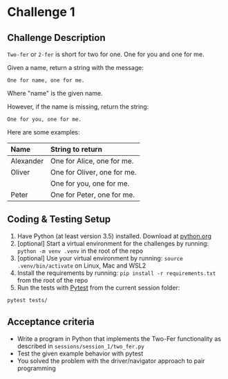 # Challenge 1

## Challenge Description

`Two-fer` or `2-fer` is short for two for one. One for you and one for me.

Given a name, return a string with the message:

```text
One for name, one for me.
```

Where "name" is the given name.

However, if the name is missing, return the string:

```text
One for you, one for me.
```

Here are some examples:

|Name      |String to return
|:---------|:------------------
|Alexander |One for Alice, one for me.
|Oliver    |One for Oliver, one for me.
|          |One for you, one for me.
|Peter     |One for Peter, one for me.

## Coding & Testing Setup

1. Have Python (at least version 3.5) installed. Download at [python.org](https://www.python.org/)
1. [optional] Start a virtual environment for the challenges by running: `python -m venv .venv` in the root of the repo
1. [optional] Use your virtual environment by running: `source .venv/bin/activate` on Linux, Mac and WSL2
1. Install the requirements by running: `pip install -r requirements.txt` from the root of the repo
1. Run the tests with [Pytest](https://github.com/bats-core/bats-core#installation) from the current session folder:

```bash
pytest tests/
```

## Acceptance criteria

- Write a program in Python that implements the Two-Fer functionality as described in `sessions/session_1/two_fer.py`
- Test the given example behavior with pytest
- You solved the problem with the driver/navigator approach to pair programming
